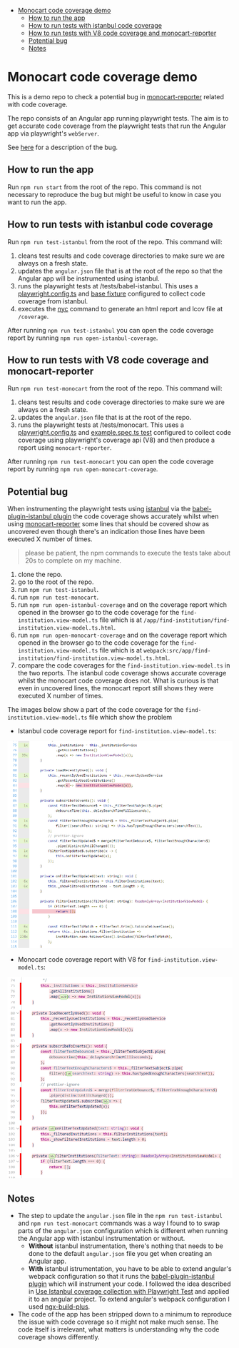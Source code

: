 - [Monocart code coverage demo](#monocart-code-coverage-demo)
  - [How to run the app](#how-to-run-the-app)
  - [How to run tests with istanbul code coverage](#how-to-run-tests-with-istanbul-code-coverage)
  - [How to run tests with V8 code coverage and monocart-reporter](#how-to-run-tests-with-v8-code-coverage-and-monocart-reporter)
  - [Potential bug](#potential-bug)
  - [Notes](#notes)

# Monocart code coverage demo

This is a demo repo to check a potential bug in [monocart-reporter](https://github.com/cenfun/monocart-reporter) related with code coverage.

The repo consists of an Angular app running playwright tests. The aim is to get accurate code coverage from the playwright tests that run the Angular app via playwright's `webServer`.

See [here](#potential-bug) for a description of the bug.

## How to run the app

Run `npm run start` from the root of the repo. This command is not necessary to reproduce the bug but might be useful to know in case you want to run the app.

## How to run tests with istanbul code coverage

Run `npm run test-istanbul` from the root of the repo. This command will:
1) cleans test results and code coverage directories to make sure we are always on a fresh state.
2) updates the `angular.json` file that is at the root of the repo so that the Angular app will be instrumented using istanbul.
3) runs the playwright tests at /tests/babel-istanbul. This uses a [playwright.config.ts](/tests/babel-istanbul/playwright.config.ts) and [base fixture](/tests/babel-istanbul/base-fixture.ts) configured to collect code coverage from istanbul.
4) executes the [nyc](https://github.com/istanbuljs/nyc) command to generate an html report and lcov file at `/coverage`.

After running `npm run test-istanbul` you can open the code coverage report by running `npm run open-istanbul-coverage`.

## How to run tests with V8 code coverage and monocart-reporter

Run `npm run test-monocart` from the root of the repo. This command will:
1) cleans test results and code coverage directories to make sure we are always on a fresh state.
2) updates the `angular.json` file that is at the root of the repo.
3) runs the playwright tests at /tests/monocart. This uses a [playwright.config.ts](/tests/monocart/playwright.config.ts) and [example.spec.ts test](/tests/monocart/example.spec.ts) configured to collect code coverage using playwright's coverage api (V8) and then produce a report using `monocart-reporter`.

After running `npm run test-monocart` you can open the code coverage report by running `npm run open-monocart-coverage`.

## Potential bug

When instrumenting the playwright tests using [istanbul](https://github.com/gotwarlost/istanbul) via the [babel-plugin-istanbul plugin](https://github.com/istanbuljs/babel-plugin-istanbul) the code coverage shows accurately whilst when using [monocart-reporter](https://github.com/cenfun/monocart-reporter) some lines that should be covered show as uncovered even though there's an indication those lines have been executed X number of times.

> please be patient, the npm commands to execute the tests take about 20s to complete on my machine.

1) clone the repo.
2) go to the root of the repo.
3) run `npm run test-istanbul`.
4) run `npm run test-monocart`.
5) run `npm run open-istanbul-coverage` and on the coverage report which opened in the browser go to the code coverage for the `find-institution.view-model.ts` file which is at `/app/find-institution/find-institution.view-model.ts.html`.
6) run `npm run open-monocart-coverage` and on the coverage report which opened in the browser go to the code coverage for the `find-institution.view-model.ts` file which is at `webpack:src/app/find-institution/find-institution.view-model.ts.html`.
7) compare the code coverages for the `find-institution.view-model.ts` in the two reports. The istanbul code coverage shows accurate coverage whilst the monocart code coverage does not. What is curious is that even in uncovered lines, the monocart report still shows they were executed X number of times.

The images below show a part of the code coverage for the `find-institution.view-model.ts` file which show the problem

- Istanbul code coverage report for `find-institution.view-model.ts`:

![istanbul code coverage report](/docs/images/istanbul.png)

- Monocart code coverage report with V8 for `find-institution.view-model.ts`:

![monocart code coverage report](/docs/images/monocart.png)

## Notes

- The step to update the `angular.json` file in the `npm run test-istanbul` and `npm run test-monocart` commands was a way I found to to swap parts of the `angular.json` configuration which is different when running the Angular app with istanbul instrumentation or without. 
  - **Without** istanbul instrumentation, there's nothing that needs to be done to the default `angular.json` file you get when creating an Angular app. 
  - **With** istanbul istrumentation, you have to be able to extend angular's webpack configuration so that it runs the [babel-plugin-istanbul plugin](https://github.com/istanbuljs/babel-plugin-istanbul) which will instrument your code. I followed the idea described in [Use Istanbul coverage collection with Playwright Test](https://github.com/mxschmitt/playwright-test-coverage) and applied it to an angular project. To extend angular's webpack configuration I used [ngx-build-plus](https://www.npmjs.com/package/ngx-build-plus).
- The code of the app has been stripped down to a minimum to reproduce the issue with code coverage so it might not make much sense. The code itself is irrelevant, what matters is understanding why the code coverage shows differently.